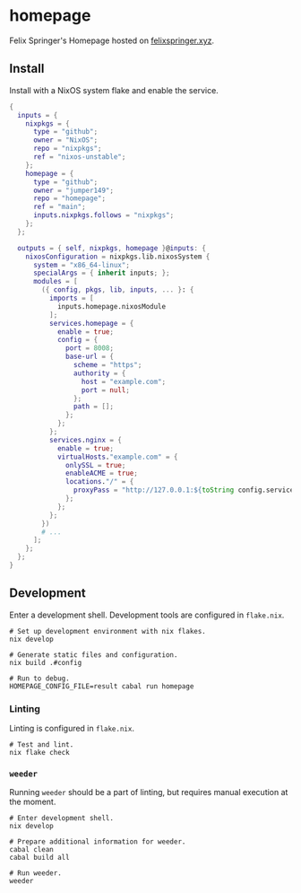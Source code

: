 # homepage

Felix Springer's Homepage hosted on [felixspringer.xyz](https://felixspringer.xyz/homepage/).

## Install

Install with a NixOS system flake and enable the service.

```nix
{
  inputs = {
    nixpkgs = {
      type = "github";
      owner = "NixOS";
      repo = "nixpkgs";
      ref = "nixos-unstable";
    };
    homepage = {
      type = "github";
      owner = "jumper149";
      repo = "homepage";
      ref = "main";
      inputs.nixpkgs.follows = "nixpkgs";
    };
  };

  outputs = { self, nixpkgs, homepage }@inputs: {
    nixosConfiguration = nixpkgs.lib.nixosSystem {
      system = "x86_64-linux";
      specialArgs = { inherit inputs; };
      modules = [
        ({ config, pkgs, lib, inputs, ... }: {
          imports = [
            inputs.homepage.nixosModule
          ];
          services.homepage = {
            enable = true;
            config = {
              port = 8008;
              base-url = {
                scheme = "https";
                authority = {
                  host = "example.com";
                  port = null;
                };
                path = [];
              };
            };
          };
          services.nginx = {
            enable = true;
            virtualHosts."example.com" = {
              onlySSL = true;
              enableACME = true;
              locations."/" = {
                proxyPass = "http://127.0.0.1:${toString config.services.homepage.config.port}/";
              };
            };
          };
        })
        # ...
      ];
    };
  };
}
```

## Development

Enter a development shell.
Development tools are configured in `flake.nix`.

```
# Set up development environment with nix flakes.
nix develop

# Generate static files and configuration.
nix build .#config

# Run to debug.
HOMEPAGE_CONFIG_FILE=result cabal run homepage
```

### Linting

Linting is configured in `flake.nix`.

```
# Test and lint.
nix flake check
```

### `weeder`

Running `weeder` should be a part of linting, but requires manual execution at the moment.

```
# Enter development shell.
nix develop

# Prepare additional information for weeder.
cabal clean
cabal build all

# Run weeder.
weeder
```

